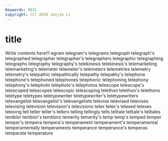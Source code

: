 ```yaml
---
Keywords: 9831
Copyright: (C) 2020 Junjie Li
---
```


# title

Write contents here!!!
egram 
telegram's
telegrams 
telegraph 
telegraph's 
telegraphed 
telegrapher 
telegrapher's 
telegraphers 
telegraphic 
telegraphing 
telegraphs
telegraphy 
telegraphy's 
telekinesis 
telekinesis's 
telemarketing 
telemarketing's 
telemeter 
telemeter's 
telemeters 
telemetries
telemetry 
telemetry's 
telepathic 
telepathically 
telepathy 
telepathy's 
telephone 
telephone's 
telephoned 
telephones
telephonic 
telephoning 
telephony 
telephony's 
telephoto 
telephoto's 
telephotos 
telescope 
telescope's 
telescoped
telescopes 
telescopic 
telescoping 
telethon 
telethon's 
telethons 
teletype 
teletypes 
teletypewriter 
teletypewriter's
teletypewriters 
televangelist 
televangelist's 
televangelists 
televise 
televised 
televises 
televising 
television 
television's
televisions 
telex 
telex's 
telexed 
telexes 
telexing 
tell 
teller 
teller's 
tellers
telling 
tellingly 
tells 
telltale 
telltale's 
telltales 
temblor 
temblor's 
temblors 
temerity
temerity's 
temp 
temp's 
temped 
temper 
temper's 
tempera 
tempera's 
temperament 
temperament's
temperamental 
temperamentally 
temperaments 
temperance 
temperance's 
temperas 
temperate 
temperature 
